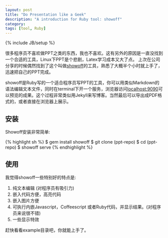 ```yaml
---
layout: post
title: "Do Presentation like a Geek"
description: "A introduction for Ruby tool: showoff"
category:
tags: [tool, Ruby]
---
```

{% include JB/setup %}

很多程序员不喜欢做PPT之类的东西，我也不喜欢。这有另外的原因是一直没找到一个合适的工具，Linux下PPT是个悲剧，Latex学习成本又大了点。
上次在公司分享的时候偶然找到了这个叫做[showoff](https://github.com/schacon/showoff)的工具，熟悉了大概半个小时就上手了，迅速把自己的PPT完成。

showoff是Ruby写的一个适合程序员写PPT的工具，你可以用类似Markdown的语法编辑文本文件，同时在terminal下开一个服务，浏览器访问[localhost:9090](localhost:9090)可以预览的成果。这个过程非常类似用Jekyll来写博客。当然最后可以导出成PDF格式的，或者直接在浏览器上展示。

## 安装

Showoff安装非常简单:

{% highlight sh %}
 $ gem install showoff
 $ git clone (ppt-repo)
 $ cd (ppt-repo)
 $ showoff serve
{% endhighlight %}

## 使用

我觉得showoff一些特别好的特点是:

1. 纯文本编辑 (对程序员有吸引力)
2. 嵌入代码方便，高亮代码
3. 嵌入图片方便
4. 可执行内嵌Javascript，Coffeescript 或者Ruby代码，并显示结果。(对程序员来说很不错)
5. 一些显示特效

赶快看看example目录吧，你就能上手了。
